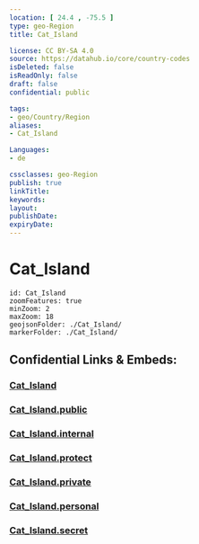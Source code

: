 ```yaml
---
location: [ 24.4 , -75.5 ] 
type: geo-Region
title: Cat_Island

license: CC BY-SA 4.0
source: https://datahub.io/core/country-codes
isDeleted: false
isReadOnly: false
draft: false
confidential: public

tags:
- geo/Country/Region
aliases:
- Cat_Island

Languages:
- de

cssclasses: geo-Region
publish: true
linkTitle: 
keywords: 
layout: 
publishDate: 
expiryDate: 
---
```


# Cat_Island

```leaflet
id: Cat_Island
zoomFeatures: true 
minZoom: 2 
maxZoom: 18
geojsonFolder: ./Cat_Island/
markerFolder: ./Cat_Island/
```


## Confidential Links & Embeds: 

### [Cat_Island](/_Standards/Earth/Continent/America~Caribbean/Bahamas/Districts~Bahamas/Cat_Island.md) 

### [Cat_Island.public](/_public/Earth/Continent/America~Caribbean/Bahamas/Districts~Bahamas/Cat_Island.public.md) 

### [Cat_Island.internal](/_internal/Earth/Continent/America~Caribbean/Bahamas/Districts~Bahamas/Cat_Island.internal.md) 

### [Cat_Island.protect](/_protect/Earth/Continent/America~Caribbean/Bahamas/Districts~Bahamas/Cat_Island.protect.md) 

### [Cat_Island.private](/_private/Earth/Continent/America~Caribbean/Bahamas/Districts~Bahamas/Cat_Island.private.md) 

### [Cat_Island.personal](/_personal/Earth/Continent/America~Caribbean/Bahamas/Districts~Bahamas/Cat_Island.personal.md) 

### [Cat_Island.secret](/_secret/Earth/Continent/America~Caribbean/Bahamas/Districts~Bahamas/Cat_Island.secret.md)

